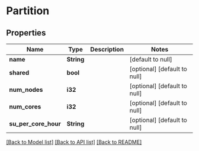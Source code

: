 # Partition

## Properties
Name | Type | Description | Notes
------------ | ------------- | ------------- | -------------
**name** | **String** |  | [default to null]
**shared** | **bool** |  | [optional] [default to null]
**num_nodes** | **i32** |  | [optional] [default to null]
**num_cores** | **i32** |  | [optional] [default to null]
**su_per_core_hour** | **String** |  | [optional] [default to null]

[[Back to Model list]](../README.md#documentation-for-models) [[Back to API list]](../README.md#documentation-for-api-endpoints) [[Back to README]](../README.md)


